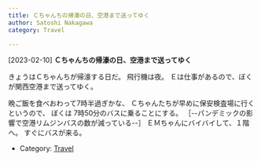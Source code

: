 ```yaml
---
title: Ｃちゃんちの帰濠の日、空港まで送ってゆく
author: Satoshi Nakagawa
category: Travel

---
```


[2023-02-10] **Ｃちゃんちの帰濠の日、空港まで送ってゆく** 

 きょうはＣちゃんちが帰濠する日だ。
飛行機は夜。
Ｅは仕事があるので、ぼくが関西空港まで送ってゆく。

 晩ご飯を食べおわって7時半過ぎかな、
Ｃちゃんたちが早めに保安検査場に行くというので、
ぼくは 7時50分のバスに乗ることにする。
［--パンデミックの影響で空港リムジンバスの数が減っている--］
ＥＭちゃんにバイバイして、１階へ。
すぐにバスが来る。

- Category: [Travel](https://merapano.github.io/categories.html#Travel)

